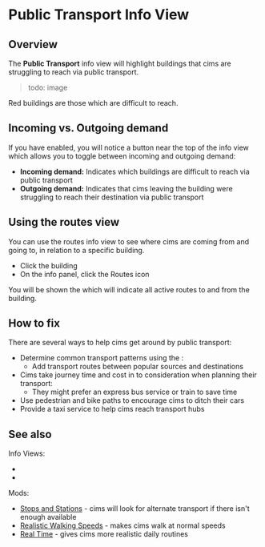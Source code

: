 # Public Transport Info View

## Overview

The **Public Transport** info view will highlight buildings that cims are struggling to reach via public transport.

> todo: image

Red buildings are those which are difficult to reach.

## Incoming vs. Outgoing demand

If you have [](Parking-AI.md) enabled, you will notice a button near the top of the info view which allows you
to toggle between incoming and outgoing demand:

* **Incoming demand:** Indicates which buildings are difficult to reach via public transport
* **Outgoing demand:** Indicates that cims leaving the building were struggling to reach their destination via public
  transport

## Using the routes view

You can use the routes info view to see where cims are coming from and going to, in relation to a specific building.

* Click the building
* On the info panel, click the Routes icon

You will be shown the [](Traffic-Routes-Info-View.md) which will indicate all active routes to and
from the building.

## How to fix

There are several ways to help cims get around by public transport:

* Determine common transport patterns using the [](Traffic-Routes-Info-View.md):
    * Add transport routes between popular sources and destinations
* Cims take journey time and cost in to consideration when planning their transport:
    * They might prefer an express bus service or train to save time
* Use pedestrian and bike paths to encourage cims to ditch their cars
* Provide a taxi service to help cims reach transport hubs

## See also

Info Views:

* [](Traffic-Info-View.md)
* [](Traffic-Routes-Info-View.md)

Mods:

* [Stops and Stations](https://steamcommunity.com/sharedfiles/filedetails/?id=1776052533) - cims will look for alternate
  transport if there isn't enough available
* [Realistic Walking Speeds](https://steamcommunity.com/sharedfiles/filedetails/?id=1412844620) - makes cims walk at
  normal speeds
* [Real Time](https://steamcommunity.com/sharedfiles/filedetails/?id=1420955187) - gives cims more realistic daily
  routines